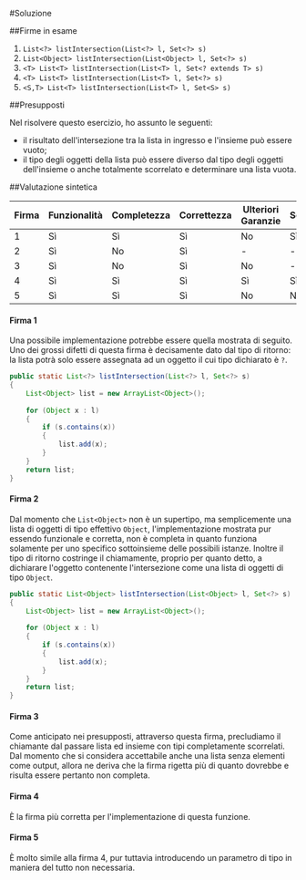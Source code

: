 #Soluzione

##Firme in esame

1. `List<?> listIntersection(List<?> l, Set<?> s)`
2. `List<Object> listIntersection(List<Object> l, Set<?> s)`
3. `<T> List<T> listIntersection(List<T> l, Set<? extends T> s)`
4. `<T> List<T> listIntersection(List<T> l, Set<?> s)`
5. `<S,T> List<T> listIntersection(List<T> l, Set<S> s)`

##Presupposti

Nel risolvere questo esercizio, ho assunto le seguenti:

* il risultato dell'intersezione tra la lista in ingresso e l'insieme può essere vuoto;
* il tipo degli oggetti della lista può essere diverso dal tipo degli oggetti dell'insieme o anche totalmente scorrelato e determinare una lista vuota.

##Valutazione sintetica

Firma | Funzionalità | Completezza | Correttezza | Ulteriori Garanzie | Semplicità | Tipo di Ritorno
------|--------------|-------------|-------------|--------------------|------------|-----------------
1 | Sì | Sì | Sì | No | Sì | No
2 | Sì | No | Sì | - | - | No
3 | Sì | No | Sì | No | - | Sì
4 | Sì | Sì | Sì | Sì | Sì | Sì
5 | Sì | Sì | Sì | No | No | Sì

#### Firma 1

Una possibile implementazione potrebbe essere quella mostrata di seguito. Uno dei grossi difetti di questa firma è decisamente dato dal tipo di ritorno: la lista potrà solo essere assegnata ad un oggetto il cui tipo dichiarato è `?`.  

```java
public static List<?> listIntersection(List<?> l, Set<?> s)
{
	List<Object> list = new ArrayList<Object>();
	
	for (Object x : l)
	{
		if (s.contains(x))
		{
			list.add(x);
		}
	}
	return list;	
}
```

#### Firma 2

Dal momento che `List<Object>` non è un supertipo, ma semplicemente una lista di oggetti di tipo effettivo `Object`, l'implementazione mostrata pur essendo funzionale e corretta, non è completa in quanto funziona solamente per uno specifico sottoinsieme delle possibili istanze. Inoltre il tipo di ritorno costringe il chiamamente, proprio per quanto detto, a dichiarare l'oggetto contenente l'intersezione come una lista di oggetti di tipo `Object`.

```java
public static List<Object> listIntersection(List<Object> l, Set<?> s)
{
	List<Object> list = new ArrayList<Object>();
	
	for (Object x : l)
	{
		if (s.contains(x))
		{
			list.add(x);
		}
	}
	return list;	
}
```

#### Firma 3

Come anticipato nei presupposti, attraverso questa firma, precludiamo il chiamante dal passare lista ed insieme con tipi completamente scorrelati. Dal momento che si considera accettabile anche una lista senza elementi come output, allora ne deriva che la firma rigetta più di quanto dovrebbe e risulta essere pertanto non completa.

#### Firma 4

È la firma più corretta per l'implementazione di questa funzione.

#### Firma 5

È molto simile alla firma 4, pur tuttavia introducendo un parametro di tipo in maniera del tutto non necessaria.